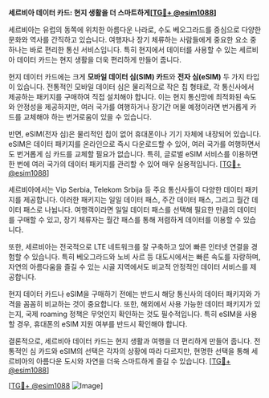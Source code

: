 **세르비아 데이터 카드: 현지 생활을 더 스마트하게[[TG💪+ @esim1088](https://t.me/s/esim1088)]**

세르비아는 유럽의 동쪽에 위치한 아름다운 나라로, 수도 베오그라드를 중심으로 다양한 문화와 역사를 간직하고 있습니다. 여행자나 장기 체류하는 사람들에게 중요한 요소 중 하나는 바로 편리한 통신 서비스입니다. 특히 현지에서 데이터를 사용할 수 있는 세르비아 데이터 카드는 현지 생활을 더욱 편리하게 만들어 줍니다.

현지 데이터 카드에는 크게 **모바일 데이터 심(SIM) 카드**와 **전자 심(eSIM)** 두 가지 타입이 있습니다. 전통적인 모바일 데이터 심은 물리적으로 작은 칩 형태로, 각 통신사에서 제공하는 패키지를 구매하여 직접 설치해야 합니다. 이는 현지 통신망에 최적화된 속도와 안정성을 제공하지만, 여러 국가를 여행하거나 장기간 머물 예정이라면 번거롭게 카드를 교체해야 하는 번거로움이 있을 수 있습니다.

반면, eSIM(전자 심)은 물리적인 칩이 없어 휴대폰이나 기기 자체에 내장되어 있습니다. eSIM은 데이터 패키지를 온라인으로 즉시 다운로드할 수 있어, 여러 국가를 여행하면서도 번거롭게 심 카드를 교체할 필요가 없습니다. 특히, 글로벌 eSIM 서비스를 이용하면 한 번에 여러 국가의 데이터 패키지를 관리할 수 있어 매우 실용적입니다. [[TG💪+ @esim1088](https://t.me/s/esim1088)]

세르비아에서는 Vip Serbia, Telekom Srbija 등 주요 통신사들이 다양한 데이터 패키지를 제공합니다. 이러한 패키지는 일일 데이터 패스, 주간 데이터 패스, 그리고 월간 데이터 패스로 나뉩니다. 여행객이라면 일일 데이터 패스를 선택해 필요한 만큼의 데이터를 구매할 수 있고, 장기 체류자는 월간 패스를 통해 저렴하게 데이터를 이용할 수 있습니다.

또한, 세르비아는 전국적으로 LTE 네트워크를 잘 구축하고 있어 빠른 인터넷 연결을 경험할 수 있습니다. 특히 베오그라드와 노비 사르 등 대도시에서는 빠른 속도를 자랑하며, 자연의 아름다움을 즐길 수 있는 시골 지역에서도 비교적 안정적인 데이터 서비스를 제공합니다.

현지 데이터 카드나 eSIM을 구매하기 전에는 반드시 해당 통신사의 데이터 패키지와 가격을 꼼꼼히 비교하는 것이 중요합니다. 또한, 해외에서 사용 가능한 데이터 패키지가 있는지, 국제 roaming 정책은 무엇인지 확인하는 것도 필수적입니다. 특히 eSIM을 사용할 경우, 휴대폰의 eSIM 지원 여부를 반드시 확인해야 합니다.

결론적으로, 세르비아 데이터 카드는 현지 생활과 여행을 더 편리하게 만들어 줍니다. 전통적인 심 카드와 eSIM의 선택은 각자의 상황에 따라 다르지만, 현명한 선택을 통해 세르비아의 아름다운 도시와 자연을 더욱 스마트하게 즐길 수 있습니다. [[TG💪+ @esim1088](https://t.me/s/esim1088)]

[[TG💪+ @esim1088](https://t.me/s/esim1088) ![Image](https://i.postimg.cc/Y0z9fWf4/image.png)]